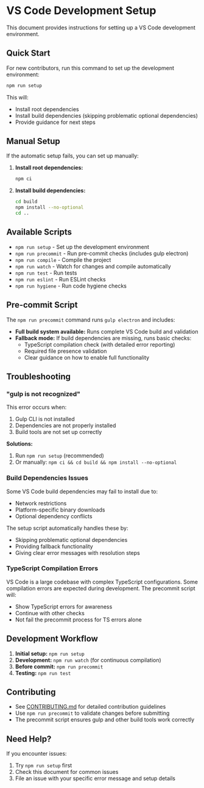 # VS Code Development Setup

This document provides instructions for setting up a VS Code development environment.

## Quick Start

For new contributors, run this command to set up the development environment:

```bash
npm run setup
```

This will:
- Install root dependencies
- Install build dependencies (skipping problematic optional dependencies)
- Provide guidance for next steps

## Manual Setup

If the automatic setup fails, you can set up manually:

1. **Install root dependencies:**
   ```bash
   npm ci
   ```

2. **Install build dependencies:**
   ```bash
   cd build
   npm install --no-optional
   cd ..
   ```

## Available Scripts

- `npm run setup` - Set up the development environment
- `npm run precommit` - Run pre-commit checks (includes gulp electron)
- `npm run compile` - Compile the project
- `npm run watch` - Watch for changes and compile automatically
- `npm run test` - Run tests
- `npm run eslint` - Run ESLint checks
- `npm run hygiene` - Run code hygiene checks

## Pre-commit Script

The `npm run precommit` command runs `gulp electron` and includes:

- **Full build system available:** Runs complete VS Code build and validation
- **Fallback mode:** If build dependencies are missing, runs basic checks:
  - TypeScript compilation check (with detailed error reporting)
  - Required file presence validation
  - Clear guidance on how to enable full functionality

## Troubleshooting

### "gulp is not recognized"

This error occurs when:
1. Gulp CLI is not installed
2. Dependencies are not properly installed
3. Build tools are not set up correctly

**Solutions:**
1. Run `npm run setup` (recommended)
2. Or manually: `npm ci && cd build && npm install --no-optional`

### Build Dependencies Issues

Some VS Code build dependencies may fail to install due to:
- Network restrictions
- Platform-specific binary downloads
- Optional dependency conflicts

The setup script automatically handles these by:
- Skipping problematic optional dependencies
- Providing fallback functionality
- Giving clear error messages with resolution steps

### TypeScript Compilation Errors

VS Code is a large codebase with complex TypeScript configurations. Some compilation errors are expected during development. The precommit script will:
- Show TypeScript errors for awareness
- Continue with other checks
- Not fail the precommit process for TS errors alone

## Development Workflow

1. **Initial setup:** `npm run setup`
2. **Development:** `npm run watch` (for continuous compilation)
3. **Before commit:** `npm run precommit`
4. **Testing:** `npm run test`

## Contributing

- See [CONTRIBUTING.md](CONTRIBUTING.md) for detailed contribution guidelines
- Use `npm run precommit` to validate changes before submitting
- The precommit script ensures gulp and other build tools work correctly

## Need Help?

If you encounter issues:
1. Try `npm run setup` first
2. Check this document for common issues
3. File an issue with your specific error message and setup details